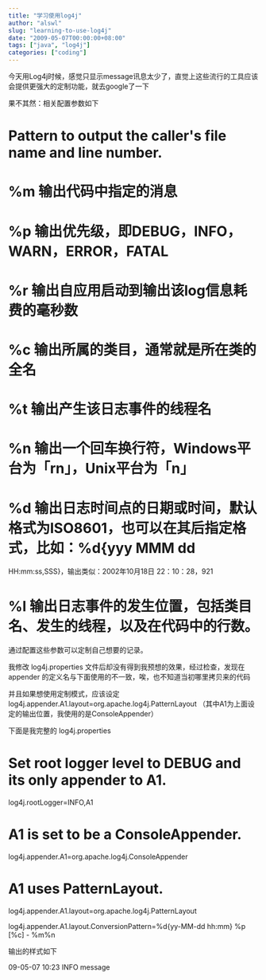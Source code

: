 ```yaml
---
title: "学习使用log4j"
author: "alswl"
slug: "learning-to-use-log4j"
date: "2009-05-07T00:00:00+08:00"
tags: ["java", "log4j"]
categories: ["coding"]
---
```


今天用Log4j时候，感觉只显示message讯息太少了，直觉上这些流行的工具应该会提供更强大的定制功能，就去google了一下

果不其然：相关配置参数如下

# Pattern to output the caller's file name and line number.

# %m 输出代码中指定的消息

# %p 输出优先级，即DEBUG，INFO，WARN，ERROR，FATAL

# %r 输出自应用启动到输出该log信息耗费的毫秒数

# %c 输出所属的类目，通常就是所在类的全名

# %t 输出产生该日志事件的线程名

# %n 输出一个回车换行符，Windows平台为「rn」，Unix平台为「n」

# %d 输出日志时间点的日期或时间，默认格式为ISO8601，也可以在其后指定格式，比如：%d{yyy MMM dd
HH:mm:ss,SSS}，输出类似：2002年10月18日 22：10：28，921

# %l 输出日志事件的发生位置，包括类目名、发生的线程，以及在代码中的行数。

通过配置这些参数可以定制自己想要的记录。

我修改 log4j.properties 文件后却没有得到我预想的效果，经过检查，发现在 appender
的定义名与下面使用的不一致，唉，也不知道当初哪里拷贝来的代码

并且如果想使用定制模式，应该设定log4j.appender.A1.layout=org.apache.log4j.PatternLayout
（其中A1为上面设定的输出位置，我使用的是ConsoleAppender）

下面是我完整的 log4j.properties

# Set root logger level to DEBUG and its only appender to A1.

log4j.rootLogger=INFO,A1

# A1 is set to be a ConsoleAppender.

log4j.appender.A1=org.apache.log4j.ConsoleAppender

# A1 uses PatternLayout.

log4j.appender.A1.layout=org.apache.log4j.PatternLayout

log4j.appender.A1.layout.ConversionPattern=%d{yy-MM-dd hh:mm} %p [%c] - %m%n

输出的样式如下

09-05-07 10:23 INFO message

